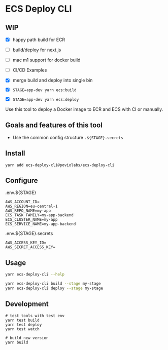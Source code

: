 # ECS Deploy CLI

## WIP

- [x] happy path build for ECR
- [ ] build/deploy for next.js
- [ ] mac m1 support for docker build
- [ ] CI/CD Examples 
- [x] merge build and deploy into single bin
- [x] `STAGE=app-dev yarn ecs:build`
- [x] `STAGE=app-dev yarn ecs:deploy`


Use this tool to deploy a Docker image to ECR and ECS with CI or manually.

## Goals and features of this tool

- Use the common config structure `.${STAGE}.secrets`

## Install

```
yarn add ecs-deploy-cli@poviolabs/ecs-deploy-cli
```

## Configure

.env.${STAGE}
```dotenv
AWS_ACCOUNT_ID=
AWS_REGION=eu-central-1
AWS_REPO_NAME=my-app
ECS_TASK_FAMILY=my-app-backend
ECS_CLUSTER_NAME=my-app
ECS_SERVICE_NAME=my-app-backend
```

.env.${STAGE}.secrets
```dotenv
AWS_ACCESS_KEY_ID=
AWS_SECRET_ACCESS_KEY=
```

## Usage

```bash
yarn ecs-deploy-cli --help

yarn ecs-deploy-cli build --stage my-stage
yarn ecs-deploy-cli deploy --stage my-stage
```

## Development

```
# test tools with test env
yarn test build
yarn test deploy
yarn test watch

# build new version
yarn build
```
